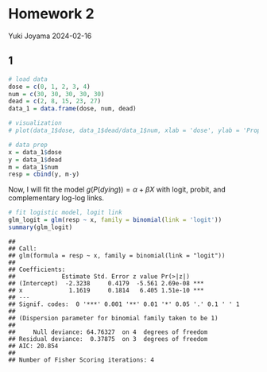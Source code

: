 Homework 2
================
Yuki Joyama
2024-02-16

## 1

``` r
# load data
dose = c(0, 1, 2, 3, 4)
num = c(30, 30, 30, 30, 30)
dead = c(2, 8, 15, 23, 27)
data_1 = data.frame(dose, num, dead)

# visualization 
# plot(data_1$dose, data_1$dead/data_1$num, xlab = 'dose', ylab = 'Proportion dying', cex = 1.5, pch = 19, cex.lab = 1.6, cex.axis = 1.5)

# data prep 
x = data_1$dose
y = data_1$dead
m = data_1$num
resp = cbind(y, m-y)
```

Now, I will fit the model $g(P(dying)) = \alpha + \beta X$ with logit,
probit, and complementary log-log links.

``` r
# fit logistic model, logit link
glm_logit = glm(resp ~ x, family = binomial(link = 'logit'))
summary(glm_logit)
```

    ## 
    ## Call:
    ## glm(formula = resp ~ x, family = binomial(link = "logit"))
    ## 
    ## Coefficients:
    ##             Estimate Std. Error z value Pr(>|z|)    
    ## (Intercept)  -2.3238     0.4179  -5.561 2.69e-08 ***
    ## x             1.1619     0.1814   6.405 1.51e-10 ***
    ## ---
    ## Signif. codes:  0 '***' 0.001 '**' 0.01 '*' 0.05 '.' 0.1 ' ' 1
    ## 
    ## (Dispersion parameter for binomial family taken to be 1)
    ## 
    ##     Null deviance: 64.76327  on 4  degrees of freedom
    ## Residual deviance:  0.37875  on 3  degrees of freedom
    ## AIC: 20.854
    ## 
    ## Number of Fisher Scoring iterations: 4
